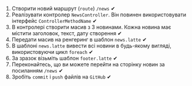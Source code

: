 1. Створити новий маршрут (`route`) `/news` ✔
2. Реалізувати контролер `NewsController`. Він повинен використовувати інтерфейс `ControllerMethodName` ✔
3. В контролері створити масив з 3 новинами. Кожна новина має містити заголовок, текст, дату створення ✔
4. Передати масив на ренгеринг в шаблон `news.latte` ✔
5. В шаблоні `news.latte` вивести всі новини в будь-якому вигляді, використовуючи цикл `foreach` ✔
6. За зразок візьміть шаблон `footer.latte` ✔
7. Переконайтесь, що ви можете перейти на сторінку новин за посиланням `/news` ✔
8. Зробіть `commit` і `push` файлів на `GitHub` ✔
